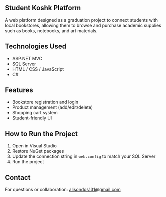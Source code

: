 ## Student Koshk Platform 
A web platform designed as a graduation project to connect students with local bookstores, allowing them to browse and purchase academic supplies such as books, notebooks, and art materials.

##  Technologies Used
- ASP.NET MVC
- SQL Server
- HTML / CSS / JavaScript
- C#

## Features
- Bookstore registration and login
- Product management (add/edit/delete)
- Shopping cart system
- Student-friendly UI

## How to Run the Project
1. Open in Visual Studio
2. Restore NuGet packages
3. Update the connection string in `web.config` to match your SQL Server
4. Run the project


##  Contact
For questions or collaboration: alisondos131@gmail.com

